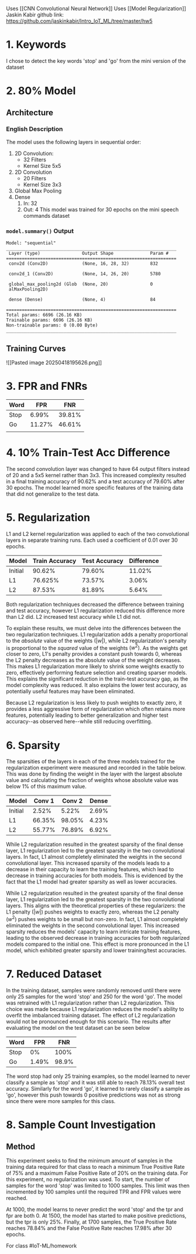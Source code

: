 Uses [[CNN Convolutional Neural Network]]
Uses [[Model Regularization]]
Jaskin Kabir
github link:
https://github.com/jaskinkabir/Intro_IoT_ML/tree/master/hw5
# 1. Keywords
I chose to detect the key words 'stop' and 'go' from the mini version of the dataset
# 2. 80% Model
## Architecture
### English Description
The model uses the following layers in sequential order:
1. 2D Convolution:
	- 32 Filters
	- Kernel Size 5x5
2. 2D Convolution
	- 20 Filters
	- Kernel Size 3x3
3. Global Max Pooling
4. Dense
	1. In: 32
	2. Out: 4
This model was trained for 30 epochs on the mini speech commands dataset
### `model.summary()` Output

```
Model: "sequential"
_________________________________________________________________
 Layer (type)                Output Shape              Param #   
=================================================================
 conv2d (Conv2D)             (None, 16, 28, 32)        832       
                                                                 
 conv2d_1 (Conv2D)           (None, 14, 26, 20)        5780      
                                                                 
 global_max_pooling2d (Glob  (None, 20)                0         
 alMaxPooling2D)                                                 
                                                                 
 dense (Dense)               (None, 4)                 84        
                                                                 
=================================================================
Total params: 6696 (26.16 KB)
Trainable params: 6696 (26.16 KB)
Non-trainable params: 0 (0.00 Byte)
_________________________________________________________________
```
## Training Curves
![[Pasted image 20250418195626.png]]
# 3. FPR and FNRs

| **Word** | **FPR** | **FNR** |
| -------- | ------- | ------- |
| Stop     | 6.99%   | 39.81%  |
| Go       | 11.27%  | 46.61%  |
|          |         |         |
# 4. 10% Train-Test Acc Difference
The second convolution layer was changed to have 64 output filters instead of 20 and a 5x5 kernel rather than 3x3. This increased complexity resulted in a final training accuracy of 90.62% and a test accuracy of 79.60% after 30 epochs. The model learned more specific features of the training data that did not generalize to the test data.
# 5. Regularization
L1 and L2 kernel regularization was applied to each of the two convolutional layers in separate training runs. Each used a coefficient of 0.01 over 30 epochs.

| Model   | Train Accuracy | Test Accuracy | Difference |
| ------- | -------------- | ------------- | ---------- |
| Initial | 90.62%         | 79.60%        | 11.02%     |
| L1      | 76.625%        | 73.57%        | 3.06%      |
| L2      | 87.53%         | 81.89%        | 5.64%      |
Both regularization techniques decreased the difference between training and test accuracy, however L1 regularization reduced this difference more than L2 did. L2 increased test accuracy while L1 did not.

To explain these results, we must delve into the differences between the two regularization techniques. L1 regularization adds a penalty proportional to the *absolute* value of the weights $(|w|)$, while L2 regularization's penalty is proportional to the *squared* value of the weights $(w^2)$. As the weights get closer to zero, L1's penalty provides a constant push towards 0, whereas the L2 penalty decreases as the absolute value of the weight decreases. This makes L1 regularization more likely to shrink some weights exactly to zero, effectively performing feature selection and creating sparser models. This explains the significant reduction in the train-test accuracy gap, as the model complexity was reduced. It also explains the lower test accuracy, as potentially useful features may have been eliminated.  

Because L2 regularization is less likely to push weights to exactly zero, it provides a less aggressive form of regularization which often retains more features, potentially leading to better generalization and higher test accuracy--as observed here--while still reducing overfitting.

# 6. Sparsity

The sparsities of the layers in each of the three models trained for the regularization experiment were measured and recorded in the table below. This was done by finding the weight in the layer with the largest absolute value and calculating the fraction of weights whose absolute value was below 1% of this maximum value.

| Model   | Conv 1 | Conv 2 | Dense |
| ------- | ------ | ------ | ----- |
| Initial | 2.52%  | 5.22%  | 2.69% |
| L1      | 66.35% | 98.05% | 4.23% |
| L2      | 55.77% | 76.89% | 6.92% |
While L2 regularization resulted in the greatest sparsity of the final dense layer, L1 regularization led to the greatest sparsity in the two convolutional layers. In fact, L1 almost completely eliminated the weights in the second convolutional layer.  This increased sparsity of the models leads to a decrease in their capacity to learn the training features, which lead to decrease in training accuracies for both models. This is evidenced by the fact that the L1 model had greater sparsity as well as lower accuracies. 

While L2 regularization resulted in the greatest sparsity of the final dense layer, L1 regularization led to the greatest sparsity in the two convolutional layers. This aligns with the theoretical properties of these regularizers: the L1 penalty $(|w|)$ pushes weights to exactly zero, whereas the L2 penalty $(w^2)$ pushes weights to be small but non-zero. In fact, L1 almost completely eliminated the weights in the second convolutional layer. This increased sparsity reduces the models' capacity to learn intricate training features, leading to the observed decrease in training accuracies for both regularized models compared to the initial one. This effect is more pronounced in the L1 model, which exhibited greater sparsity and lower training/test accuracies. 

# 7. Reduced Dataset

In the training dataset, samples were randomly removed until there were only 25 samples for the word 'stop' and 250 for the word 'go'. The model was retrained with L1 regularization rather than L2 regularization. This choice was made because L1 regularization reduces the model's ability to overfit the imbalanced training dataset. The effect of L2 regularization would not be pronounced enough for this scenario. The results after evaluating the model on the test dataset can be seen below

| **Word** | **FPR** | **FNR** |
| -------- | ------- | ------- |
| Stop     | 0%      | 100%    |
| Go       | 1.49%   | 98.9%   |
The word stop had only 25 training examples, so the model learned to never classify a sample as 'stop' and it was still able to reach 78.13% overall test accuracy. Similarly for the word 'go', it learned to rarely classify a sample as 'go', however this push towards 0 positive predictions was not as strong since there were more samples for this class.

# 8. Sample Count Investigation

## Method
This experiment seeks to find the minimum amount of samples in the training data required for that class to reach a minimum True Positive Rate of 75% and a maximum False Positive Rate of 20% on the training data. For this experiment, no regularization was used. To start, the number of samples for the word 'stop' was limited to 1000 samples. This limit was then incremented by 100 samples until the required TPR and FPR values were reached. 

At 1000, the model learns to never predict the word 'stop' and the tpr and fpr are both 0. At 1500, the model has started to make positive predictions, but the tpr is only 25%. Finally, at 1700 samples, the True Positive Rate reaches 78.84% and the False Positive Rate reaches 17.98% after 30 epochs. 

For class #IoT-ML/homework